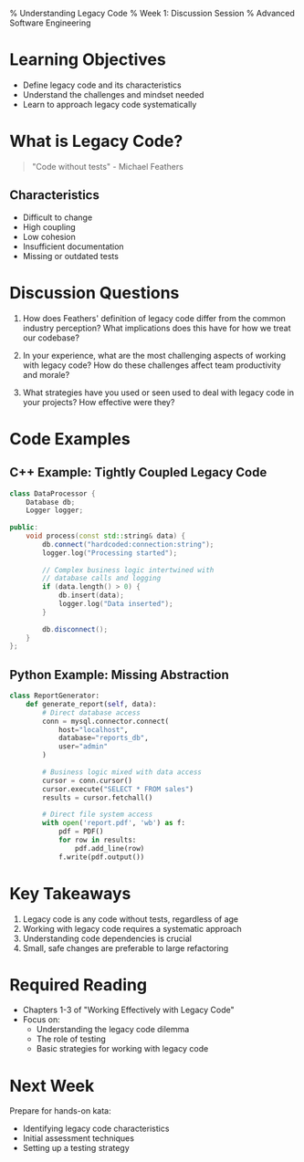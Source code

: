 % Understanding Legacy Code
% Week 1: Discussion Session
% Advanced Software Engineering

# Learning Objectives

- Define legacy code and its characteristics
- Understand the challenges and mindset needed
- Learn to approach legacy code systematically

# What is Legacy Code?

> "Code without tests" - Michael Feathers

## Characteristics

- Difficult to change
- High coupling
- Low cohesion
- Insufficient documentation
- Missing or outdated tests

# Discussion Questions

1. How does Feathers' definition of legacy code differ from the common industry perception? What implications does this have for how we treat our codebase?

2. In your experience, what are the most challenging aspects of working with legacy code? How do these challenges affect team productivity and morale?

3. What strategies have you used or seen used to deal with legacy code in your projects? How effective were they?

# Code Examples

## C++ Example: Tightly Coupled Legacy Code

```cpp
class DataProcessor {
    Database db;
    Logger logger;
    
public:
    void process(const std::string& data) {
        db.connect("hardcoded:connection:string");
        logger.log("Processing started");
        
        // Complex business logic intertwined with
        // database calls and logging
        if (data.length() > 0) {
            db.insert(data);
            logger.log("Data inserted");
        }
        
        db.disconnect();
    }
};
```

## Python Example: Missing Abstraction

```python
class ReportGenerator:
    def generate_report(self, data):
        # Direct database access
        conn = mysql.connector.connect(
            host="localhost",
            database="reports_db",
            user="admin"
        )
        
        # Business logic mixed with data access
        cursor = conn.cursor()
        cursor.execute("SELECT * FROM sales")
        results = cursor.fetchall()
        
        # Direct file system access
        with open('report.pdf', 'wb') as f:
            pdf = PDF()
            for row in results:
                pdf.add_line(row)
            f.write(pdf.output())
```

# Key Takeaways

1. Legacy code is any code without tests, regardless of age
2. Working with legacy code requires a systematic approach
3. Understanding code dependencies is crucial
4. Small, safe changes are preferable to large refactoring

# Required Reading

- Chapters 1-3 of "Working Effectively with Legacy Code"
- Focus on:
  - Understanding the legacy code dilemma
  - The role of testing
  - Basic strategies for working with legacy code

# Next Week

Prepare for hands-on kata:
- Identifying legacy code characteristics
- Initial assessment techniques
- Setting up a testing strategy
